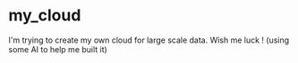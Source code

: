 # my_cloud
I'm trying to create my own cloud for large scale data. Wish me luck ! 
(using some AI to help me built it)
